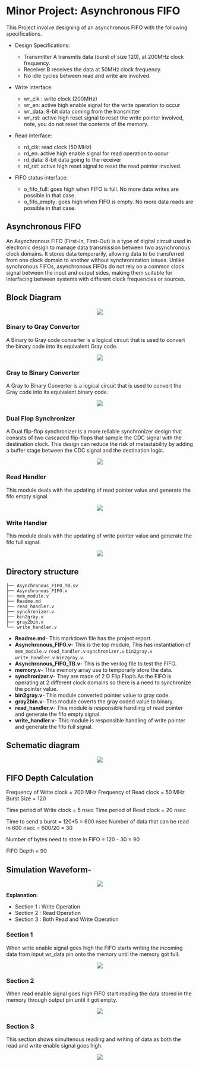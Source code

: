 
# Minor Project: Asynchronous FIFO

This Project involve designing of an asynchronous FIFO with the following specifications.

- Design Specifications:
    - Transmitter A transmits data (burst of size 120), at 200MHz clock frequency.
    - Receiver B receives the data at 50MHz clock frequency.
    - No idle cycles between read and write are involved.

- Write interface:
    - wr_clk : write clock (200MHz)
    - wr_en: active high enable signal for the write operation to occur
    - wr_data: 8-bit data coming from the transmitter
    - wr_rst: active high reset signal to reset the write pointer involved, note, you do not reset the contents of the memory.

- Read interface:
    - rd_clk: read clock (50 MHz)
    - rd_en: active high enable signal for read operation to occur
    - rd_data: 8-bit data going to the receiver
    - rd_rst: active high reset signal to reset the read pointer involved.

- FIFO status interface:
    - o_fifo_full: goes high when FIFO is full. No more data writes are possible in that case.
    - o_fifo_empty: goes high when FIFO is empty. No more data reads are possible in that case.


## Asynchronous FIFO
An Asynchronous FIFO (First-In, First-Out) is a type of digital circuit used in electronic design to manage data transmission between two asynchronous clock domains. It stores data temporarily, allowing data to be transferred from one clock domain to another without synchronization issues. Unlike synchronous FIFOs, asynchronous FIFOs do not rely on a common clock signal between the input and output sides, making them suitable for interfacing between systems with different clock frequencies or sources.

## Block Diagram

<p align="center">
  <img src="image.png">
</p>

### Binary to Gray Convertor
A Binary to Gray code converter is a logical circuit that is used to convert the binary code into its equivalent Gray code.

<p align="center">
  <img src="B2G.png">
</p>

### Gray to Binary Converter
A Gray to Binary Converter is a logical circuit that is used to convert the Gray code into its equivalent binary code.

<p align="center">
  <img src="G2B.png">
</p>

### Dual Flop Synchronizer
A Dual flip-flop synchronizer is a more reliable synchronizer design that consists of two cascaded flip-flops that sample the CDC signal with the destination clock. This design can reduce the risk of metastability by adding a buffer stage between the CDC signal and the destination logic.

<p align="center">
  <img src="Dual_flop.png">
</p>

### Read Handler
This module deals with the updating of read pointer value and generate the fifo empty signal.

<p align="center">
  <img src="Read handler.png">
</p>

### Write Handler
This module deals with the updating of write pointer value and generate the fifo full signal.

<p align="center">
  <img src="write handler.png">
</p>


## Directory structure

```
├── Asynchronous_FIFO_TB.sv
├── Asynchronous_FIFO.v
├── mem_module.v
├── Readme.md
├── read_handler.v
├── synchronizer.v
├── bin2gray.v
├── gray2bin.v
└── write_handler.v
```

- **Readme.md**- This markdown file has the project report.
- **Asynchronous_FIFO.v**- This is the top module, This has instantiation of `mem_module.v` `read_handler.v` `synchronizer.v` `bin2gray.v` `write_handler.v` `bin2gray.v`.
- **Asynchronous_FIFO_TB.v**- This is the verilog file to test the FIFO.
- **memory.v**- This memory array use to temporarly store the data.
- **synchronizer.v**- They are made of 2 D Flip Flop’s.As the FIFO is operating at 2 different clock domains so there is a need to synchronize the pointer value.
- **bin2gray.v**- This module converted pointer value to gray code.
- **gray2bin.v**- This module coverts the gray coded value to binary. 
- **read_handler.v**- This module is responsible handling of read pointer and generate the fifo empty signal.
- **write_handler.v**- This module is responsible handling of write pointer and generate the fifo full signal.

## Schematic diagram
<p align="center">
  <img src="block diagram.png">
</p>

## FIFO Depth Calculation

  Frequency of Write clock = 200 MHz
  Frequency of Read clock = 50 MHz
  Burst Size = 120

  Time period of Write clock = 5 nsec
  Time period of Read clock = 20 nsec

  Time to send a burst = 120*5 = 600 nsec
  Number of data that can be read in 600 nsec  = 600/20 = 30

  Number of bytes need to store in FIFO = 120 - 30 = 90

  FIFO Depth = 90


## Simulation Waveform-

<p align="center">
  <img src="simulation.png">
</p>

**Explanation:**
- Section 1 : Write Operation
- Section 2 : Read Operation
- Section 3 : Both Read and Write Operation

### Section 1
When write enable signal goes high the FIFO starts writing the incoming data from input wr_data pin onto the memory until the memory got full.

<p align="center">
  <img src="Section_1.png">
</p>

### Section 2
When read enable signal goes high FIFO start reading the data stored in the memory through output pin until it got empty.

<p align="center">
  <img src="Section_2.png">
</p>

### Section 3
This section shows simultenous reading and writing of data as both the read and write enable signal goes high.
<p align="center">
  <img src="Section_3.png">
</p>